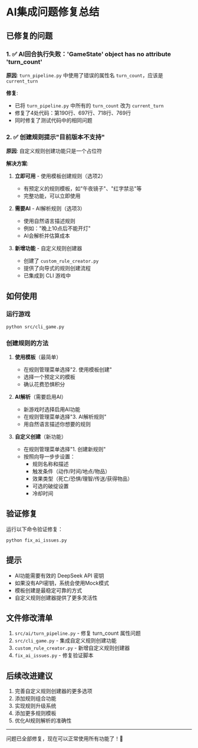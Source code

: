 # AI集成问题修复总结 

## 已修复的问题

### 1. ✅ AI回合执行失败：'GameState' object has no attribute 'turn_count'
**原因**: `turn_pipeline.py` 中使用了错误的属性名 `turn_count`，应该是 `current_turn`

**修复**: 
- 已将 `turn_pipeline.py` 中所有的 `turn_count` 改为 `current_turn`
- 修复了4处代码：第190行、697行、718行、769行
- 同时修复了测试代码中的相同问题

### 2. ✅ 创建规则提示"目前版本不支持"
**原因**: 自定义规则创建功能只是一个占位符

**解决方案**:
1. **立即可用** - 使用模板创建规则（选项2）
   - 有预定义的规则模板，如"午夜镜子"、"红字禁忌"等
   - 完整功能，可以立即使用

2. **需要AI** - AI解析规则（选项3）
   - 使用自然语言描述规则
   - 例如："晚上10点后不能开灯"
   - AI会解析并估算成本

3. **新增功能** - 自定义规则创建器
   - 创建了 `custom_rule_creator.py`
   - 提供了向导式的规则创建流程
   - 已集成到 CLI 游戏中

## 如何使用

### 运行游戏
```bash
python src/cli_game.py
```

### 创建规则的方法

1. **使用模板**（最简单）
   - 在规则管理菜单选择"2. 使用模板创建"
   - 选择一个预定义的模板
   - 确认花费恐惧积分

2. **AI解析**（需要启用AI）
   - 新游戏时选择启用AI功能
   - 在规则管理菜单选择"3. AI解析规则"
   - 用自然语言描述你想要的规则

3. **自定义创建**（新功能）
   - 在规则管理菜单选择"1. 创建新规则"
   - 按照向导一步步设置：
     - 规则名称和描述
     - 触发条件（动作/时间/地点/物品）
     - 效果类型（死亡/恐惧/理智/传送/获得物品）
     - 可选的破绽设置
     - 冷却时间

## 验证修复

运行以下命令验证修复：
```bash
python fix_ai_issues.py
```

## 提示

- AI功能需要有效的 DeepSeek API 密钥
- 如果没有API密钥，系统会使用Mock模式
- 模板创建是最稳定可靠的方式
- 自定义规则创建器提供了更多灵活性

## 文件修改清单

1. `src/ai/turn_pipeline.py` - 修复 turn_count 属性问题
2. `src/cli_game.py` - 集成自定义规则创建功能
3. `custom_rule_creator.py` - 新增自定义规则创建器
4. `fix_ai_issues.py` - 修复验证脚本

## 后续改进建议

1. 完善自定义规则创建器的更多选项
2. 添加规则组合功能
3. 实现规则升级系统
4. 添加更多规则模板
5. 优化AI规则解析的准确性

---

问题已全部修复，现在可以正常使用所有功能了！🎉

